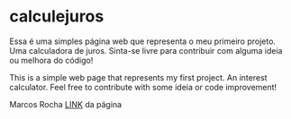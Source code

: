 # calculejuros
Essa é uma simples página web que representa o meu primeiro projeto. Uma calculadora de juros. 
Sinta-se livre para contribuir com alguma ideia ou melhora do código!

This is a simple web page that represents my first project. An interest calculator.
Feel free to contribute with some ideia or code improvement!

Marcos Rocha
[LINK](http://calculejuros.epizy.com/?i=1) da página
